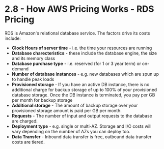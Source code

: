 # 2.8 - How AWS Pricing Works - RDS Pricing

RDS is Amazon's relational database service. The factors drive its costs include:

* **Clock Hours of server time** - i.e. the time your resources are running
* **Database charecteristics** - these include the database engine, the size and its memory class
* **Database purchase type** - i.e. reserved (for 1 or 3 year term) or on-demand
* **Number of database instances** - e.g. new databases which are spun up to handle peak loads
* **Provisioned storage** - If you have an active DB instance, there is no additional charge for backup storage of up to 100% of your provisioned database storage. Once the DB instance is terminated, you pay per GB per month for backup storage
* **Additional storage** - The amount of backup storage over your provisioned storage amount is paid per GB per month.
* **Requests** - The number of input and output requests to the database are charged.
* **Deployment type** - e.g. single or multi-AZ. Storage and I/O costs will vary depending on the number of AZs you can deploy too.
* **Data Transfer** - Inbound data transfer is free, outbound data transfer costs are tiered.